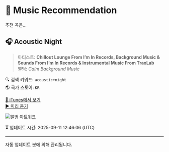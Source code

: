 
# 🎵 Music Recommendation

추천 곡은...

## 🎧 Acoustic Night  
> 아티스트: **Chillout Lounge From I’m In Records, Background Music & Sounds From I’m In Records & Instrumental Music From TraxLab**  
> 앨범: _Calm Background Music_  

🔍 검색 키워드: `acoustic+night`  
🌎 국가 스토어: `KR`

[🔗 iTunes에서 보기](https://music.apple.com/kr/album/acoustic-night/1817013529?i=1817013530&uo=4)  
[▶️ 미리 듣기](https://audio-ssl.itunes.apple.com/itunes-assets/AudioPreview211/v4/2b/11/d5/2b11d529-7cbb-edeb-8af3-344eaf332ce7/mzaf_14124927033714344069.plus.aac.p.m4a)

![앨범 아트워크](https://is1-ssl.mzstatic.com/image/thumb/Music221/v4/76/48/b1/7648b1c8-652c-4643-ee32-6b8f2d8764b6/1963623342676_cover.jpg/100x100bb.jpg)

⏳ 업데이트 시간: 2025-09-11 12:46:06 (UTC)

---
자동 업데이트 봇에 의해 관리됩니다.
